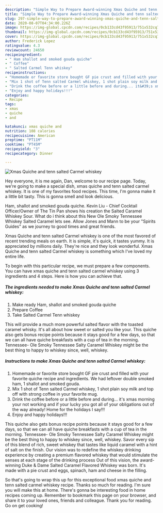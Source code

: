 ```yaml
---
description: "Simple Way to Prepare Award-winning Xmas Quiche and tenn salted Carmel whiskey"
title: "Simple Way to Prepare Award-winning Xmas Quiche and tenn salted Carmel whiskey"
slug: 297-simple-way-to-prepare-award-winning-xmas-quiche-and-tenn-salted-carmel-whiskey
date: 2020-08-07T04:34:00.226Z
image: https://img-global.cpcdn.com/recipes/0cb133cd43f95913/751x532cq70/xmas-quiche-and-tenn-salted-carmel-whiskey-recipe-main-photo.jpg
thumbnail: https://img-global.cpcdn.com/recipes/0cb133cd43f95913/751x532cq70/xmas-quiche-and-tenn-salted-carmel-whiskey-recipe-main-photo.jpg
cover: https://img-global.cpcdn.com/recipes/0cb133cd43f95913/751x532cq70/xmas-quiche-and-tenn-salted-carmel-whiskey-recipe-main-photo.jpg
author: Frederick Lopez
ratingvalue: 4.3
reviewcount: 24650
recipeingredient:
- " Ham shallot and smoked gouda quiche"
- " Coffee"
- " Salted Carmel Tenn whiskey"
recipeinstructions:
- "Homemade or favorite store bought GF pie crust and filled with your favorite quiche recipe and ingredients. We had leftover double smoked ham, 1 shallot and smoked gouda."
- "Mix 1 shot of Tenn salted Carmel whiskey, 1 shot plain soy milk and top off with strong coffee in your favorite mug."
- "Drink the coffee before or a little before and during... it&#39;s xmas morning your not working and if your lucky you got all of your obligations out of the way already! Home for the holidays I say!!!"
- "Enjoy and happy holidays!!!"
categories:
- Recipe
tags:
- xmas
- quiche
- and

katakunci: xmas quiche and 
nutrition: 108 calories
recipecuisine: American
preptime: "PT11M"
cooktime: "PT45M"
recipeyield: "3"
recipecategory: Dinner

---
```



![Xmas Quiche and tenn salted Carmel whiskey](https://img-global.cpcdn.com/recipes/0cb133cd43f95913/751x532cq70/xmas-quiche-and-tenn-salted-carmel-whiskey-recipe-main-photo.jpg)

Hey everyone, it is me again, Dan, welcome to our recipe page. Today, we're going to make a special dish, xmas quiche and tenn salted carmel whiskey. It is one of my favorites food recipes. This time, I'm gonna make it a little bit tasty. This is gonna smell and look delicious.

Ham, shallot and smoked gouda quiche. Kevin Liu - Chief Cocktail Officer/Owner of The Tin Pan shows his creation the Salted Caramel Whiskey Sour. What do i think about this New Ole Smoky Tennessee Whiskey Salted Caramel lets see. Allow Jones and Mann to be your &#34;Spirits Guides&#34; as we journey to good times and great friends.

Xmas Quiche and tenn salted Carmel whiskey is one of the most favored of recent trending meals on earth. It is simple, it's quick, it tastes yummy. It is appreciated by millions daily. They're nice and they look wonderful. Xmas Quiche and tenn salted Carmel whiskey is something which I've loved my entire life.


To begin with this particular recipe, we must prepare a few components. You can have xmas quiche and tenn salted carmel whiskey using 3 ingredients and 4 steps. Here is how you can achieve that.

<!--inarticleads1-->

##### The ingredients needed to make Xmas Quiche and tenn salted Carmel whiskey:

1. Make ready  Ham, shallot and smoked gouda quiche
1. Prepare  Coffee
1. Take  Salted Carmel Tenn whiskey


This will provide a much more powerful salted flavor with the toasted caramel whisky. It&#39;s all about how sweet or salted you like your. This quiche also gets bonus recipe points because it stays good for a few days, so that we can all have quiche breakfasts with a cup of tea in the morning. Tennessee- Ole Smoky Tennessee Salty Caramel Whiskey might be the best thing to happy to whiskey since, well, whiskey. 

<!--inarticleads2-->

##### Instructions to make Xmas Quiche and tenn salted Carmel whiskey:

1. Homemade or favorite store bought GF pie crust and filled with your favorite quiche recipe and ingredients. We had leftover double smoked ham, 1 shallot and smoked gouda.
1. Mix 1 shot of Tenn salted Carmel whiskey, 1 shot plain soy milk and top off with strong coffee in your favorite mug.
1. Drink the coffee before or a little before and during... it&#39;s xmas morning your not working and if your lucky you got all of your obligations out of the way already! Home for the holidays I say!!!
1. Enjoy and happy holidays!!!


This quiche also gets bonus recipe points because it stays good for a few days, so that we can all have quiche breakfasts with a cup of tea in the morning. Tennessee- Ole Smoky Tennessee Salty Caramel Whiskey might be the best thing to happy to whiskey since, well, whiskey. Savor every sip of this blend of rich, sweet whiskey that tastes like liquid caramel with a hint of salt on the finish. Our vision was to redefine the whiskey drinking experience by creating a premium flavored whiskey that would stimulate the senses at each stage of the drinking process Out of this vision, the award-winning Duke &amp; Dame Salted Caramel Flavored Whiskey was born. It&#39;s made with a pie crust and eggs, spinach, ham and cheese in the filling. 

So that's going to wrap this up for this exceptional food xmas quiche and tenn salted carmel whiskey recipe. Thanks so much for reading. I'm sure you will make this at home. There's gonna be interesting food in home recipes coming up. Remember to bookmark this page on your browser, and share it to your loved ones, friends and colleague. Thank you for reading. Go on get cooking!
